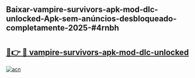 ## Baixar-vampire-survivors-apk-mod-dlc-unlocked-Apk-sem-anúncios-desbloqueado-completamente-2025-#4rnbh

# <h2><a href="https://ainizakaria.my?title=vampire-survivors-apk-mod-dlc-unlocked&ref=20M">🔗👉 🔴 vampire-survivors-apk-mod-dlc-unlocked</a></h2>

[![acn](https://github.com/user-attachments/assets/0f9c940e-d8b0-45ae-aac7-cd30a18b3e1c)](https://ainizakaria.my?title=vampire-survivors-apk-mod-dlc-unlocked&ref=20M)

